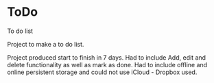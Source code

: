 ToDo
====

To do list

Project to make a to do list.

Project produced start to finish in 7 days.
Had to include Add, edit and delete functionality as well as mark as done.
Had to include offline and online persistent storage and could not use iCloud - Dropbox used.
